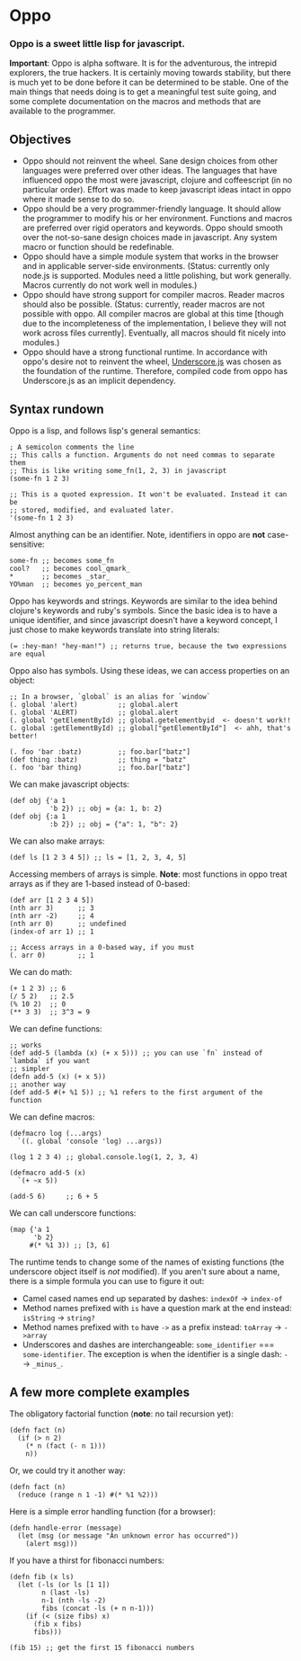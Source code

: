 # Oppo

### Oppo is a sweet little lisp for javascript.

**Important**: Oppo is alpha software. It is for the adventurous, the intrepid explorers, the true hackers. It is certainly moving towards stability, but there is much yet to be done before it can be determined to be stable. One of the main things that needs doing is to get a meaningful test suite going, and some complete documentation on the macros and methods that are available to the programmer.

## Objectives

  * Oppo should not reinvent the wheel. Sane design choices from other languages were preferred over other ideas. The languages that have influenced oppo the most were javascript, clojure and coffeescript (in no particular order). Effort was made to keep javascript ideas intact in oppo where it made sense to do so.
  * Oppo should be a very programmer-friendly language. It should allow the programmer to modify his or her environment. Functions and macros are preferred over rigid operators and keywords. Oppo should smooth over the not-so-sane design choices made in javascript. Any system macro or function should be redefinable.
  * Oppo should have a simple module system that works in the browser and in applicable server-side environments. (Status: currently only node.js is supported. Modules need a little polishing, but work generally. Macros currently do not work well in modules.)
  * Oppo should have strong support for compiler macros. Reader macros should also be possible. (Status: currently, reader macros are not possible with oppo. All compiler macros are global at this time [though due to the incompleteness of the implementation, I believe they will not work across files currently]. Eventually, all macros should fit nicely into modules.)
  * Oppo should have a strong functional runtime. In accordance with oppo's desire not to reinvent the wheel, [Underscore.js](http://documentcloud.github.com/underscore) was chosen as the foundation of the runtime. Therefore, compiled code from oppo has Underscore.js as an implicit dependency.
  
## Syntax rundown

Oppo is a lisp, and follows lisp's general semantics:

    ; A semicolon comments the line
    ;; This calls a function. Arguments do not need commas to separate them
    ;; This is like writing some_fn(1, 2, 3) in javascript
    (some-fn 1 2 3)
    
    ;; This is a quoted expression. It won't be evaluated. Instead it can be
    ;; stored, modified, and evaluated later.
    '(some-fn 1 2 3)
   
Almost anything can be an identifier. Note, identifiers in oppo are **not** case-sensitive:

    some-fn ;; becomes some_fn
    cool?   ;; becomes cool_qmark_
    *       ;; becomes _star_
    YO%man  ;; becomes yo_percent_man
    
Oppo has keywords and strings. Keywords are similar to the idea behind clojure's keywords and ruby's symbols. Since the basic idea is to have a unique identifier, and since javascript doesn't have a keyword concept, I just chose to make keywords translate into string literals:

    (= :hey-man! "hey-man!") ;; returns true, because the two expressions are equal
    
Oppo also has symbols. Using these ideas, we can access properties on an object:

    ;; In a browser, `global` is an alias for `window`
    (. global 'alert)          ;; global.alert
    (. global 'ALERT)          ;; global.alert
    (. global 'getElementById) ;; global.getelementbyid  <- doesn't work!!
    (. global :getElementById) ;; global["getElementById"]  <- ahh, that's better!
    
    (. foo 'bar :batz)         ;; foo.bar["batz"]
    (def thing :batz)          ;; thing = "batz"
    (. foo 'bar thing)         ;; foo.bar["batz"]
    
We can make javascript objects:

    (def obj {'a 1
              'b 2}) ;; obj = {a: 1, b: 2}
    (def obj {:a 1
              :b 2}) ;; obj = {"a": 1, "b": 2}
              
We can also make arrays:

    (def ls [1 2 3 4 5]) ;; ls = [1, 2, 3, 4, 5]
    
Accessing members of arrays is simple. **Note**: most functions in oppo treat arrays as if they are 1-based instead of 0-based:

    (def arr [1 2 3 4 5])
    (nth arr 3)      ;; 3
    (nth arr -2)     ;; 4
    (nth arr 0)      ;; undefined
    (index-of arr 1) ;; 1
    
    ;; Access arrays in a 0-based way, if you must
    (. arr 0)        ;; 1
    
We can do math:

    (+ 1 2 3) ;; 6
    (/ 5 2)   ;; 2.5
    (% 10 2)  ;; 0
    (** 3 3)  ;; 3^3 = 9
    
We can define functions:

    ;; works
    (def add-5 (lambda (x) (+ x 5))) ;; you can use `fn` instead of `lambda` if you want
    ;; simpler
    (defn add-5 (x) (+ x 5))
    ;; another way
    (def add-5 #(+ %1 5)) ;; %1 refers to the first argument of the function
    
We can define macros:

    (defmacro log (...args)
      `((. global 'console 'log) ...args))
      
    (log 1 2 3 4) ;; global.console.log(1, 2, 3, 4)
      
    (defmacro add-5 (x)
      `(+ ~x 5))
      
    (add-5 6)     ;; 6 + 5
    
We can call underscore functions:

    (map {'a 1
          'b 2}
         #(* %1 3)) ;; [3, 6]
         
The runtime tends to change some of the names of existing functions (the underscore object itself is *not* modified). If you aren't sure about a name, there is a simple formula you can use to figure it out:

  * Camel cased names end up separated by dashes: `indexOf` -> `index-of`
  * Method names prefixed with `is` have a question mark at the end instead: `isString` -> `string?`
  * Method names prefixed with `to` have `->` as a prefix instead: `toArray` -> `->array`
  * Underscores and dashes are interchangeable: `some_identifier` === `some-identifier`. The exception is when the identifier is a single dash: `-` -> `_minus_`.
  
## A few more complete examples

The obligatory factorial function (**note**: no tail recursion yet):

    (defn fact (n)
      (if (> n 2)
        (* n (fact (- n 1)))
        n))
        
Or, we could try it another way:

    (defn fact (n)
      (reduce (range n 1 -1) #(* %1 %2)))
      
Here is a simple error handling function (for a browser):

    (defn handle-error (message)
      (let (msg (or message "An unknown error has occurred"))
        (alert msg)))
        
If you have a thirst for fibonacci numbers:

    (defn fib (x ls)
      (let (-ls (or ls [1 1])
            n (last -ls)
            n-1 (nth -ls -2)
            fibs (concat -ls (+ n n-1)))
        (if (< (size fibs) x)
          (fib x fibs)
          fibs)))

    (fib 15) ;; get the first 15 fibonacci numbers